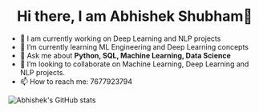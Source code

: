 <h1 align="center"> Hi there, I am Abhishek Shubham👋</h1>
 
- 🔭 I am currently working on Deep Learning and NLP projects
- 🌱 I’m currently learning ML Engineering and Deep Learning concepts
- 💬 Ask me about <strong>Python, SQL, Machine Learning, Data Science</strong> 
- 💞️ I’m looking to collaborate on Machine Learning, Deep Learning and NLP projects.
- 📫 How to reach me: 7677923794

![Abhishek's GitHub stats](https://github-readme-stats.vercel.app/api?username=Abhishek-Shubham001&theme=dark&show_icons=true)
<!---
- 👋 Hi, I’m @Abhishek Shubham
- 👀 I’m interested in ...
- 🌱 I’m currently learning ...
- 💞️ I’m looking to collaborate on ...
- 📫 How to reach me: 7677923794
--->
  
<!---
Abhishek-Shubham001/Abhishek-Shubham001 is a ✨ special ✨ repository because its `README.md` (this file) appears on your GitHub profile.
You can click the Preview link to take a look at your changes.
--->
